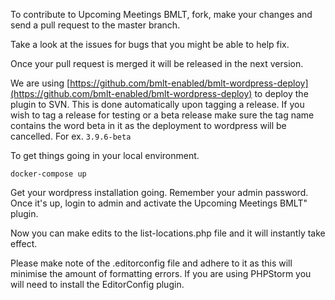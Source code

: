To contribute to Upcoming Meetings BMLT, fork, make your changes and send a pull request to the master branch.

Take a look at the issues for bugs that you might be able to help fix.

Once your pull request is merged it will be released in the next version.

We are using [https://github.com/bmlt-enabled/bmlt-wordpress-deploy](https://github.com/bmlt-enabled/bmlt-wordpress-deploy) to deploy the plugin to SVN. This is done automatically upon tagging a release. If you wish to tag a release for testing or a beta release make sure the tag name contains the word beta in it as the deployment to wordpress will be cancelled. For ex. `3.9.6-beta`

To get things going in your local environment.

`docker-compose up`

Get your wordpress installation going.  Remember your admin password.  Once it's up, login to admin and activate the Upcoming Meetings BMLT" plugin.

Now you can make edits to the list-locations.php file and it will instantly take effect.

Please make note of the .editorconfig file and adhere to it as this will minimise the amount of formatting errors.  If you are using PHPStorm you will need to install the EditorConfig plugin.
